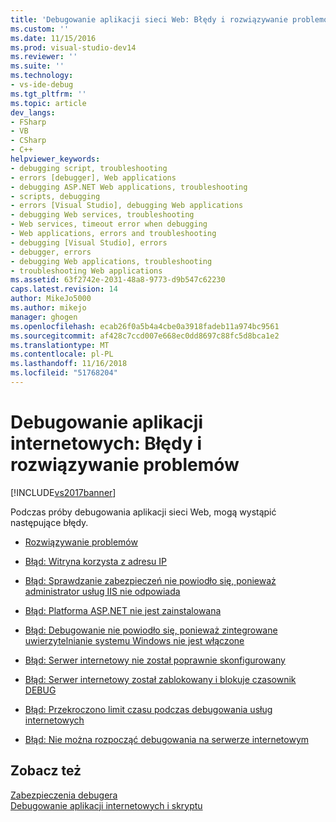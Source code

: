 ```yaml
---
title: 'Debugowanie aplikacji sieci Web: Błędy i rozwiązywanie problemów | Dokumentacja firmy Microsoft'
ms.custom: ''
ms.date: 11/15/2016
ms.prod: visual-studio-dev14
ms.reviewer: ''
ms.suite: ''
ms.technology:
- vs-ide-debug
ms.tgt_pltfrm: ''
ms.topic: article
dev_langs:
- FSharp
- VB
- CSharp
- C++
helpviewer_keywords:
- debugging script, troubleshooting
- errors [debugger], Web applications
- debugging ASP.NET Web applications, troubleshooting
- scripts, debugging
- errors [Visual Studio], debugging Web applications
- debugging Web services, troubleshooting
- Web services, timeout error when debugging
- Web applications, errors and troubleshooting
- debugging [Visual Studio], errors
- debugger, errors
- debugging Web applications, troubleshooting
- troubleshooting Web applications
ms.assetid: 63f2742e-2031-48a8-9773-d9b547c62230
caps.latest.revision: 14
author: MikeJo5000
ms.author: mikejo
manager: ghogen
ms.openlocfilehash: ecab26f0a5b4a4cbe0a3918fadeb11a974bc9561
ms.sourcegitcommit: af428c7ccd007e668ec0dd8697c88fc5d8bca1e2
ms.translationtype: MT
ms.contentlocale: pl-PL
ms.lasthandoff: 11/16/2018
ms.locfileid: "51768204"
---
```

# <a name="debugging-web-applications-errors-and-troubleshooting"></a>Debugowanie aplikacji internetowych: Błędy i rozwiązywanie problemów
[!INCLUDE[vs2017banner](../includes/vs2017banner.md)]

Podczas próby debugowania aplikacji sieci Web, mogą wystąpić następujące błędy.  
  
-   [Rozwiązywanie problemów](../debugger/debugging-web-applications-troubleshooting.md)  
  
-   [Błąd: Witryna korzysta z adresu IP](../debugger/error-site-uses-ip-address.md)  
  
-   [Błąd: Sprawdzanie zabezpieczeń nie powiodło się, ponieważ administrator usług IIS nie odpowiada](../debugger/error-a-security-check-failed-because-the-iis-admin-service-did-not-respond.md)  
  
-   [Błąd: Platforma ASP.NET nie jest zainstalowana](../debugger/error-aspnet-not-installed.md)  
  
-   [Błąd: Debugowanie nie powiodło się, ponieważ zintegrowane uwierzytelnianie systemu Windows nie jest włączone](../debugger/error-debugging-failed-because-integrated-windows-authentication-is-not-enabled.md)  
  
-   [Błąd: Serwer internetowy nie został poprawnie skonfigurowany](../debugger/error-the-web-server-is-not-configured-correctly.md)  
  
-   [Błąd: Serwer internetowy został zablokowany i blokuje czasownik DEBUG](../debugger/error-the-web-server-has-been-locked-down-and-is-blocking-the-debug-verb.md)  
  
-   [Błąd: Przekroczono limit czasu podczas debugowania usług internetowych](../debugger/error-timeout-while-debugging-web-services.md)  
  
-   [Błąd: Nie można rozpocząć debugowania na serwerze internetowym](../debugger/error-unable-to-start-debugging-on-the-web-server.md)  
  
## <a name="see-also"></a>Zobacz też  
 [Zabezpieczenia debugera](../debugger/debugger-security.md)   
 [Debugowanie aplikacji internetowych i skryptu](../debugger/debugging-web-applications-and-script.md)



